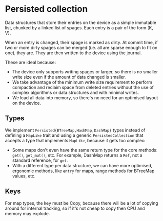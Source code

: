 # Persisted collection

Data structures that store their entries on the device as a simple immutable list, chunked by a linked list of spages. Each entry is a pair of the form (K, V).

When an entry is changed, their spage is marked as dirty. At commit time, if two or more dirty spages can be merged (i.e. all are sparse enough to fit on one), they are. They are then written to the device using the journal.

These are ideal because:
- The device only supports writing spages or larger, so there is no smaller write size even if the amount of data changed is smaller.
- We take advantage of the minimum write size requirement to perform compaction and reclaim space from deleted entries without the use of complex algorithms or data structures and with minimal writes.
- We load all data into memory, so there's no need for an optimised layout on the device.

## Types

We implement `Persisted{BTreeMap,HashMap,DashMap}` types instead of defining a `MapLike` trait and using a generic `PersistedCollection` that accepts a type that implements `MapLike`, because it gets too complex:

- Some maps don't even have the same return type for the core methods: `get()`, `get_mut()`, etc. For example, DashMap returns a `Ref`, not a standard reference, for `get`.
- With a different type per data structure, we can have more optimised, ergonomic methods, like `entry` for maps, range methods for BTreeMap values, etc.

## Keys

For map types, the key must be Copy, because there will be a lot of copying around for internal tracking, so if it's not cheap to copy then CPU and memory may explode.
